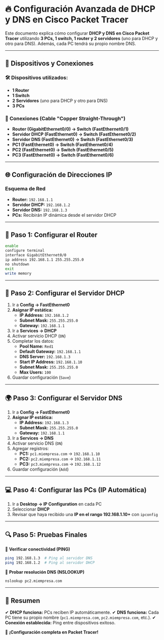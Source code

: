 # 🔥 Configuración Avanzada de DHCP y DNS en Cisco Packet Tracer

Este documento explica cómo configurar **DHCP y DNS en Cisco Packet Tracer** utilizando **3 PCs, 1 switch, 1 router y 2 servidores** (uno para DHCP y otro para DNS). Además, cada PC tendrá su propio nombre DNS.

---

## 📌 Dispositivos y Conexiones
### 🛠 **Dispositivos utilizados:**
- **1 Router**
- **1 Switch**
- **2 Servidores** (uno para DHCP y otro para DNS)
- **3 PCs**

### 🔌 **Conexiones (Cable "Copper Straight-Through")**
- **Router (GigabitEthernet0/0) → Switch (FastEthernet0/1)**
- **Servidor DHCP (FastEthernet0) → Switch (FastEthernet0/2)**
- **Servidor DNS (FastEthernet0) → Switch (FastEthernet0/3)**
- **PC1 (FastEthernet0) → Switch (FastEthernet0/4)**
- **PC2 (FastEthernet0) → Switch (FastEthernet0/5)**
- **PC3 (FastEthernet0) → Switch (FastEthernet0/6)**

---

## 🌐 **Configuración de Direcciones IP**
### **Esquema de Red**
- **Router:** `192.168.1.1`
- **Servidor DHCP:** `192.168.1.2`
- **Servidor DNS:** `192.168.1.3`
- **PCs:** Recibirán IP dinámica desde el servidor DHCP

---

## 🚀 **Paso 1: Configurar el Router**
```bash
enable
configure terminal
interface GigabitEthernet0/0
ip address 192.168.1.1 255.255.255.0
no shutdown
exit
write memory
```

---

## 🔑 **Paso 2: Configurar el Servidor DHCP**
1. Ir a **Config → FastEthernet0**
2. **Asignar IP estática:**
   - **IP Address:** `192.168.1.2`
   - **Subnet Mask:** `255.255.255.0`
   - **Gateway:** `192.168.1.1`
3. Ir a **Services → DHCP**
4. Activar servicio DHCP (`ON`)
5. Completar los datos:
   - **Pool Name:** `Red1`
   - **Default Gateway:** `192.168.1.1`
   - **DNS Server:** `192.168.1.3`
   - **Start IP Address:** `192.168.1.10`
   - **Subnet Mask:** `255.255.255.0`
   - **Max Users:** `100`
6. Guardar configuración (`Save`)

---

## 🌍 **Paso 3: Configurar el Servidor DNS**
1. Ir a **Config → FastEthernet0**
2. **Asignar IP estática:**
   - **IP Address:** `192.168.1.3`
   - **Subnet Mask:** `255.255.255.0`
   - **Gateway:** `192.168.1.1`
3. Ir a **Services → DNS**
4. Activar servicio DNS (`ON`)
5. Agregar registros:
   - **PC1:** `pc1.miempresa.com` → `192.168.1.10`
   - **PC2:** `pc2.miempresa.com` → `192.168.1.11`
   - **PC3:** `pc3.miempresa.com` → `192.168.1.12`
6. Guardar configuración (`Add`)

---

## 💻 **Paso 4: Configurar las PCs (IP Automática)**
1. Ir a **Desktop → IP Configuration** en cada PC
2. Seleccionar **DHCP**
3. Revisar que haya recibido una **IP en el rango 192.168.1.10+** con `ipconfig`

---

## 🔍 **Paso 5: Pruebas Finales**
📌 **Verificar conectividad (PING)**
```bash
ping 192.168.1.3  # Ping al servidor DNS
ping 192.168.1.2  # Ping al servidor DHCP
```
📌 **Probar resolución DNS (NSLOOKUP)**
```bash
nslookup pc2.miempresa.com
```

---

## 🎯 **Resumen**
✔ **DHCP funciona:** PCs reciben IP automáticamente.
✔ **DNS funciona:** Cada PC tiene su propio nombre (`pc1.miempresa.com`, `pc2.miempresa.com`, etc.).
✔ **Conexión establecida:** Ping entre dispositivos exitoso.

🚀 **¡Configuración completa en Packet Tracer!**
